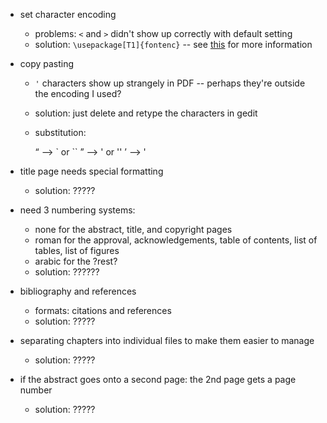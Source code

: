 
 - set character encoding
   - problems: `<` and `>` didn't show up correctly with default setting
   - solution: `\usepackage[T1]{fontenc}` -- see [this](http://tex.stackexchange.com/questions/664/)
     for more information

 - copy pasting
   - `'` characters show up strangely in PDF -- perhaps they're outside the encoding I used?
   - solution: just delete and retype the characters in gedit
   - substitution:
        
        “  -->  `  or  ``
        ”  -->  '  or  ''
        ’  -->  '
 
 - title page needs special formatting
   - solution: ?????
 
 - need 3 numbering systems:
   - none for the abstract, title, and copyright pages
   - roman for the approval, acknowledgements, table of contents, list of
     tables, list of figures
   - arabic for the ?rest?
   - solution: ??????
 
 - bibliography and references
   - formats: citations and references
   - solution: ?????
 
 - separating chapters into individual files to make them easier to manage
   - solution: ?????
 
 - if the abstract goes onto a second page: the 2nd page gets a page number
   - solution: ?????

